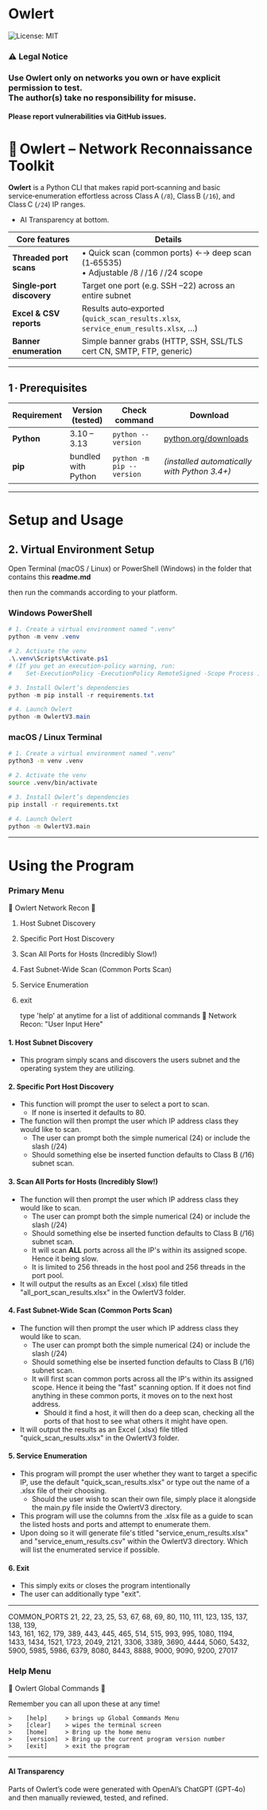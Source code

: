 # Owlert

![License: MIT](https://img.shields.io/badge/License-MIT-blue.svg)

### ⚠️ Legal Notice
### Use Owlert **only** on networks you own or have explicit permission to test. <br>The author(s) take no responsibility for misuse.

#### Please report vulnerabilities via GitHub issues.

# 🦉 Owlert – Network Reconnaissance Toolkit

**Owlert** is a Python CLI that makes rapid port‑scanning and basic
service‑enumeration effortless across Class A (`/8`), Class B (`/16`),
and Class C (`/24`) IP ranges.

* AI Transparency at bottom.

| Core features             | Details                                                                                   |
| ------------------------- | ----------------------------------------------------------------------------------------- |
| **Threaded port scans**   | • Quick scan (common ports) ←→ deep scan (1‑65535)  <br>• Adjustable /8 / /16 / /24 scope |
| **Single‑port discovery** | Target one port (e.g. SSH –22) across an entire subnet                                    |
| **Excel & CSV reports**   | Results auto‑exported (`quick_scan_results.xlsx`, `service_enum_results.xlsx`, …)         |
| **Banner enumeration**    | Simple banner grabs (HTTP, SSH, SSL/TLS cert CN, SMTP, FTP, generic)                      |

---
## 1 · Prerequisites

| Requirement | Version (tested) | Check command | Download |
|-------------|------------------|---------------|----------|
| **Python**  | 3.10 – 3.13      | `python --version` | [python.org/downloads](https://www.python.org/downloads/) |
| **pip**     | bundled with Python | `python -m pip --version` | *(installed automatically with Python 3.4+)* |

---
# Setup and Usage

## 2.  Virtual Environment Setup

Open Terminal (macOS / Linux) or PowerShell (Windows) in the folder that contains this **readme.md** 

then run the commands according to your platform.

### Windows PowerShell

```powershell
# 1. Create a virtual environment named ".venv"
python -m venv .venv

# 2. Activate the venv
.\.venv\Scripts\Activate.ps1
# (If you get an execution‑policy warning, run:
#    Set-ExecutionPolicy -ExecutionPolicy RemoteSigned -Scope Process )

# 3. Install Owlert’s dependencies
python -m pip install -r requirements.txt

# 4. Launch Owlert
python -m OwlertV3.main

```

### macOS / Linux Terminal

```bash
# 1. Create a virtual environment named ".venv"
python3 -m venv .venv

# 2. Activate the venv
source .venv/bin/activate

# 3. Install Owlert’s dependencies
pip install -r requirements.txt

# 4. Launch Owlert
python -m OwlertV3.main

```

---

# Using the Program

### Primary Menu

📡 Owlert Network Recon 📡

1. Host Subnet Discovery
2. Specific Port Host Discovery
3. Scan All Ports for Hosts (Incredibly Slow!)
4. Fast Subnet-Wide Scan (Common Ports Scan)
5. Service Enumeration
6. exit

	type 'help' at anytime for a list of additional commands
📡 Network Recon: "User Input Here"

#### 1. Host Subnet Discovery

* This program simply scans and discovers the users subnet and the operating system they are utilizing. 
#### 2. Specific Port Host Discovery

* This function will prompt the user to select a port to scan. 
	* If none is inserted it defaults to 80.
* The function will then prompt the user which IP address class they would like to scan.
	* The user can prompt both the simple numerical (24) or include the slash (/24)
	* Should something else be inserted function defaults to Class B (/16) subnet scan.
#### 3. Scan All Ports for Hosts (Incredibly Slow!)

* The function will then prompt the user which IP address class they would like to scan.
	* The user can prompt both the simple numerical (24) or include the slash (/24)
	* Should something else be inserted function defaults to Class B (/16) subnet scan.
	* It will scan **ALL** ports across all the IP's within its assigned scope. Hence it being slow. 
	* It is limited to 256 threads in the host pool and 256 threads in the port pool.
* It will output the results as an Excel (.xlsx) file titled "all_port_scan_results.xlsx" in the OwlertV3 folder. 
#### 4. Fast Subnet-Wide Scan (Common Ports Scan)

* The function will then prompt the user which IP address class they would like to scan.
	* The user can prompt both the simple numerical (24) or include the slash (/24)
	* Should something else be inserted function defaults to Class B (/16) subnet scan.
	* It will first scan common ports across all the IP's within its assigned scope. Hence it being the "fast" scanning option. If it does not find anything in these common ports, it moves on to the next host address. 
		* Should it find a host, it will then do a deep scan, checking all the ports of that host to see what others it might have open.
* It will output the results as an Excel (.xlsx) file titled "quick_scan_results.xlsx" in the OwlertV3 folder.  
#### 5. Service Enumeration

* This program will prompt the user whether they want to target a specific IP, use the default "quick_scan_results.xlsx" or type out the name of a .xlsx file of their choosing. 
	* Should the user wish to scan their own file, simply place it alongside the main.py file inside the OwlertV3 directory.
* This program will use the columns from the .xlsx file as a guide to scan the listed hosts and ports and attempt to enumerate them.
* Upon doing so it will generate file's titled "service_enum_results.xlsx" and "service_enum_results.csv" within the OwlertV3 directory. Which will list the enumerated service if possible. 
#### 6. Exit

* This simply exits or closes the program intentionally
* The user can additionally type "exit". 
---

COMMON_PORTS 
     21, 22, 23, 25, 53, 67, 68, 69, 80, 110, 111, 123, 135, 137, 138, 139,  
     143, 161, 162, 179, 389, 443, 445, 465, 514, 515, 993, 995, 1080, 1194,  
     1433, 1434, 1521, 1723, 2049, 2121, 3306, 3389, 3690, 4444, 5060, 5432,  
     5900, 5985, 5986, 6379, 8080, 8443, 8888, 9000, 9090, 9200, 27017  


### Help Menu

 🦉 Owlert Global Commands 🦉

Remember you can all upon these at any time!

```
>    [help]     > brings up Global Commands Menu 
>    [clear]    > wipes the terminal screen
>    [home]     > Bring up the home menu
>    [version]  > Bring up the current program version number
>    [exit]     > exit the program
```

---
#### AI Transparency

Parts of Owlert’s code were generated with OpenAI’s ChatGPT (GPT‑4o) and then
manually reviewed, tested, and refined.

